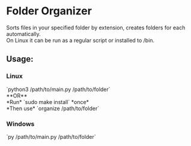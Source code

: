 # Folder Organizer
Sorts files in your specified folder by extension, creates folders for each automatically. <br>
On Linux it can be run as a regular script or installed to /bin.

<h2>Usage:</h2>
<h3>Linux</h3>
`python3 /path/to/main.py /path/to/folder` 
<br>
**OR**
<br>
*Run* 
`sudo make install` 
*once*
<br>
*Then use* 
`organize /path/to/folder`

<h3>Windows</h3>
`py /path/to/main.py /path/to/folder`

